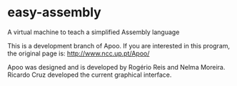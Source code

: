 # easy-assembly
A virtual machine to teach a simplified Assembly language

This is a development branch of Apoo. If you are interested in this program, the original page is: http://www.ncc.up.pt/Apoo/

Apoo was designed and is developed by Rogério Reis and Nelma Moreira. Ricardo Cruz developed the current graphical interface.
